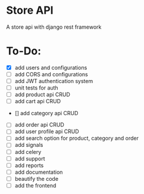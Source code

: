 # Store API
A store api with django rest framework 

# To-Do:
- [X] add users and configurations
- [ ] add CORS and configurations
- [ ] add JWT authentication system
- [ ] unit tests for auth
- [ ] add product api CRUD
- [ ] add cart api CRUD
- [] add category api CRUD
- [ ] add order api CRUD
- [ ] add user profile api CRUD
- [ ] add search option for product, category and order
- [ ] add signals
- [ ] add celery
- [ ] add support
- [ ] add reports
- [ ] add documentation 
- [ ] beautify the code
- [ ] add the frontend